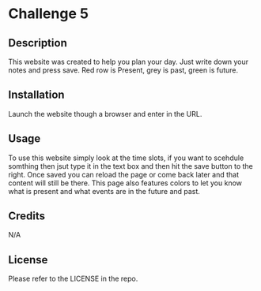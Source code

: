 # Challenge 5

## Description

This website was created to help you plan your day. Just write down your notes and press save. Red row is Present, grey is past, green is future.

## Installation

Launch the website though a browser and enter in the URL.

## Usage

To use this website simply look at the time slots, if you want to scehdule somthing then jsut type it in the text box and then hit the save button to the right. Once saved you can reload the page or come back later and that content will still be there. This page also features colors to let you know what is present and what events are in the future and past.

## Credits

N/A

## License

Please refer to the LICENSE in the repo.
